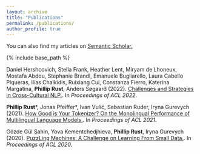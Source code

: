 ```yaml
---
layout: archive
title: "Publications"
permalink: /publications/
author_profile: true
---
```


You can also find my articles on <u><a href="https://www.semanticscholar.org/author/Phillip-Rust/1660797358">Semantic Scholar</a>.</u>

{% include base_path %}

<p>Daniel Hershcovich, Stella Frank, Heather Lent, Miryam de Lhoneux, Mostafa Abdou, Stephanie Brandl, Emanuele Bugliarello, Laura Cabello Piqueras, Ilias Chalkidis, Ruixiang Cui, Constanza Fierro, Katerina Margatina, <b>Phillip Rust</b>, Anders Søgaard (2022). <u><a href="">Challenges and Strategies in Cross-Cultural NLP</a>.</u>. In <i>Proceedings of ACL 2022</i>.</p>

<p><b>Phillip Rust</b>*, Jonas Pfeiffer*, Ivan Vulić, Sebastian Ruder, Iryna Gurevych (2021). <u><a href="https://aclanthology.org/2021.acl-long.243/">How Good is Your Tokenizer? On the Monolingual Performance of Multilingual Language Models</a>.</u>. In <i>Proceedings of ACL 2021</i>.<p>

<p>Gözde Gül Şahin, Yova Kementchedjhieva, <b>Phillip Rust</b>, Iryna Gurevych (2020). <u><a href="https://aclanthology.org/2020.acl-main.115/">PuzzLing Machines: A Challenge on Learning From Small Data</a>.</u>. In <i>Proceedings of ACL 2020</i>.</p>
